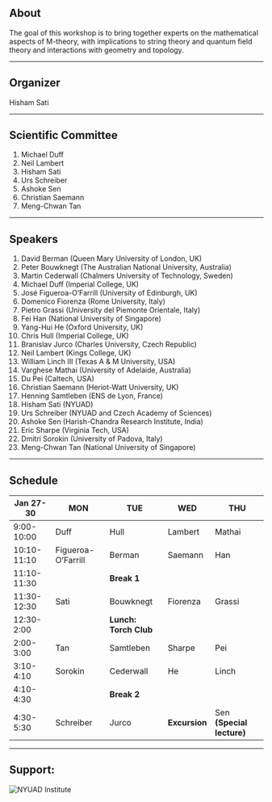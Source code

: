 ## About

The goal of this workshop is to bring together experts on the mathematical aspects of 
M-theory, with implications to string theory and  quantum field theory and interactions 
with geometry and topology. 

___
## Organizer

Hisham Sati
_______
## Scientific Committee

  1. Michael Duff
  2. Neil Lambert 
  3. Hisham Sati
  4. Urs Schreiber 
  5. Ashoke Sen 
  6. Christian Saemann 
  7. Meng-Chwan Tan 
  
___
## Speakers

1. David Berman  (Queen Mary University of London, UK) 
2. Peter Bouwknegt (The Australian National University, Australia) 
3. Martin Cederwall (Chalmers University of Technology, Sweden) 
4. Michael Duff  (Imperial College, UK)
5. José Figueroa-O’Farrill (University of Edinburgh, UK) 
6. Domenico Fiorenza (Rome University, Italy) 
7. Pietro Grassi (University del Piemonte Orientale, Italy) 
8. Fei Han  (National University of Singapore) 
9. Yang-Hui He (Oxford University, UK) 
10. Chris Hull (Imperial College, UK) 
11. Branislav Jurco (Charles University, Czech Republic) 
12. Neil Lambert (Kings College, UK) 
13. William Linch III  (Texas A & M University, USA) 
14. Varghese Mathai (University of Adelaide, Australia)
15. Du Pei (Caltech, USA) 
16. Christian Saemann (Heriot-Watt University, UK) 
17. Henning Samtleben (ENS de Lyon, France)    
18. Hisham Sati (NYUAD) 
19. Urs Schreiber (NYUAD and Czech Academy of Sciences)
20. Ashoke Sen (Harish-Chandra Research Institute, India) 
21. Eric Sharpe (Virginia Tech, USA) 
22. Dmitri Sorokin (University of Padova, Italy) 
23. Meng-Chwan Tan (National University of Singapore) 

___
## Schedule

| Jan 27-30   | MON                | TUE                 | WED            |         THU             |
|-------------|--------------------|---------------------|----------------|-------------------------|
| 9:00-10:00  | Duff               | Hull                | Lambert        | Mathai                  |
| 10:10-11:10 | Figueroa-O’Farrill | Berman              | Saemann        | Han                     |
| 11:10-11:30 |                    | **Break 1**         |                |                         |
| 11:30-12:30 | Sati               | Bouwknegt           | Fiorenza       | Grassi                  |
| 12:30-2:00  |                    |**Lunch: Torch Club**|                |                         |
| 2:00-3:00   | Tan                | Samtleben           | Sharpe         | Pei                     |
| 3:10-4:10   | Sorokin           | Cederwall           | He             | Linch                   |
| 4:10-4:30   |                    | **Break 2**         |                |                         |
| 4:30-5:30   | Schreiber          | Jurco               | **Excursion**  |Sen **(Special lecture)**|
                                                                    
___

## Support:
![NYUAD Institute](https://armacad.info/images/2016/07/institute-promomovthumb317564-Nm55Q2WBZr_LT4dVRIhTGesaoVNZ7Tlt.png)

